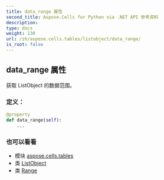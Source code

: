 ```yaml
---
title: data_range 属性
second_title: Aspose.Cells for Python via .NET API 参考资料
description:
type: docs
weight: 130
url: /zh/aspose.cells.tables/listobject/data_range/
is_root: false
---
```

## data_range 属性

获取 ListObject 的数据范围。
### 定义：
```python
@property
def data_range(self):
    ...
```

### 也可以看看
* 模块 [aspose.cells.tables](../../)
* 类 [ListObject](/cells/python-net/zh/aspose.cells.tables/listobject)
* 类 [Range](/cells/python-net/zh/aspose.cells/range)
